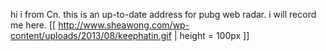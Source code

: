 hi i from Cn.
this is an up-to-date address for pubg web radar.
i will record me here.
[[ http://www.sheawong.com/wp-content/uploads/2013/08/keephatin.gif | height = 100px ]]
